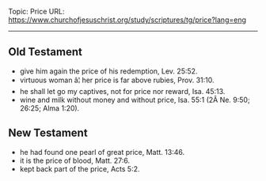 Topic: Price
URL: https://www.churchofjesuschrist.org/study/scriptures/tg/price?lang=eng

---

## Old Testament

- give him again the price of his redemption, Lev. 25:52.
- virtuous woman â¦ her price is far above rubies, Prov. 31:10.
- he shall let go my captives, not for price nor reward, Isa. 45:13.
- wine and milk without money and without price, Isa. 55:1 (2Â Ne. 9:50; 26:25; Alma 1:20).

## New Testament

- he had found one pearl of great price, Matt. 13:46.
- it is the price of blood, Matt. 27:6.
- kept back part of the price, Acts 5:2.

